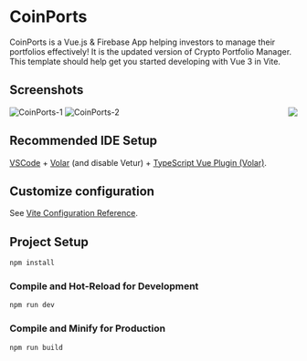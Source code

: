 # CoinPorts

CoinPorts is a Vue.js & Firebase App helping investors to manage their portfolios effectively! It is the updated version of Crypto Portfolio Manager. This template should help get you started developing with Vue 3 in Vite.

## Screenshots
![CoinPorts-1](https://user-images.githubusercontent.com/89755810/174716688-5d6a9829-3a68-4b64-891f-f63e6e143803.png)
![CoinPorts-2](https://user-images.githubusercontent.com/89755810/174716697-0a94d354-aac1-46af-8516-fdb3ffc36691.png)
<img align="right" src="https://user-images.githubusercontent.com/89755810/174716697-0a94d354-aac1-46af-8516-fdb3ffc36691.png">

## Recommended IDE Setup

[VSCode](https://code.visualstudio.com/) + [Volar](https://marketplace.visualstudio.com/items?itemName=Vue.volar) (and disable Vetur) + [TypeScript Vue Plugin (Volar)](https://marketplace.visualstudio.com/items?itemName=Vue.vscode-typescript-vue-plugin).

## Customize configuration

See [Vite Configuration Reference](https://vitejs.dev/config/).

## Project Setup

```sh
npm install
```

### Compile and Hot-Reload for Development

```sh
npm run dev
```

### Compile and Minify for Production

```sh
npm run build
```
